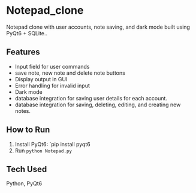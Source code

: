 # Notepad_clone
Notepad clone with user accounts, note saving, and dark mode built using PyQt6 + SQLite..

## Features
- Input field for user commands
- save note, new note and delete note buttons
- Display output in GUI
- Error handling for invalid input
- Dark mode
- database integration for saving user details for each account.
- database integration for saving, deleting, editing, and creating new notes.

## How to Run
1. Install PyQt6: `pip install pyqt6
2. Run `python Notepad.py`

## Tech Used
Python, PyQt6


